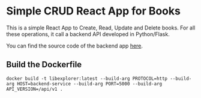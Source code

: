 # Simple CRUD React App for Books 

This is a simple React App to Create, Read, Update and Delete books. For all these operations, it call a backend API developed in Python/Flask. 

You can find the source code of the backend app [here](https://github.com/carmel-wenga/python-flask-crud-api-for-book-library).

## Build the Dockerfile
```commandline
docker build -t libexplorer:latest --build-arg PROTOCOL=http --build-arg HOST=backend-service --build-arg PORT=5000 --build-arg API_VERSION=/api/v1 .
```